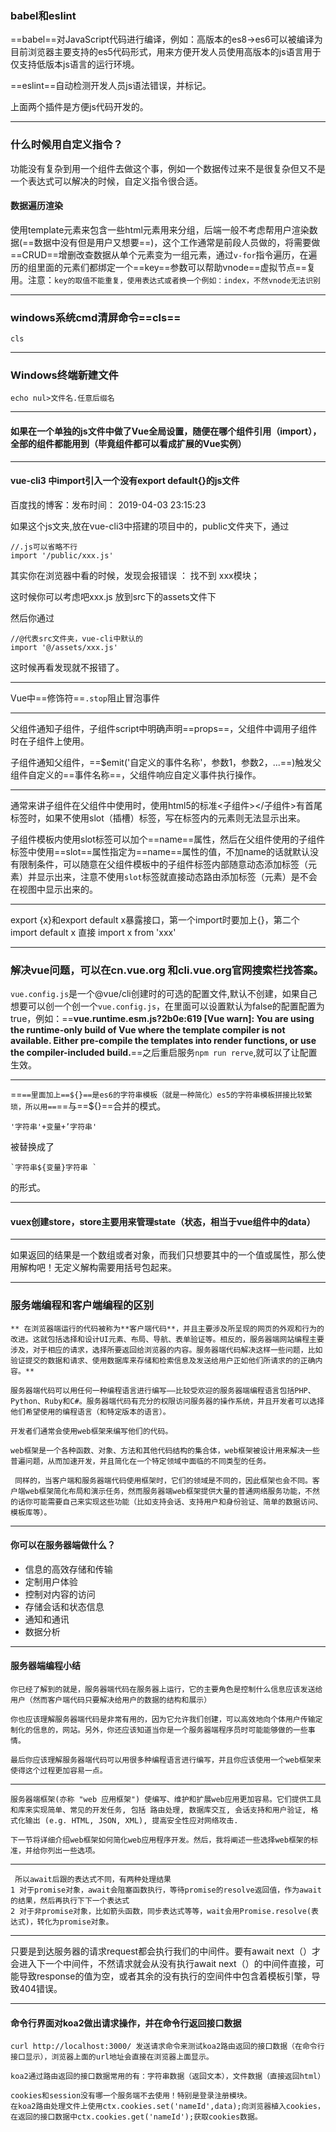 ### babel和eslint

==babel==对JavaScript代码进行编译，例如：高版本的es8->es6可以被编译为目前浏览器主要支持的es5代码形式，用来方便开发人员使用高版本的js语言用于仅支持低版本js语言的运行环境。

==eslint==自动检测开发人员js语法错误，并标记。

上面两个插件是方便js代码开发的。

----

### 什么时候用自定义指令？

功能没有复杂到用一个组件去做这个事，例如一个数据传过来不是很复杂但又不是一个表达式可以解决的时候，自定义指令很合适。

#### 数据遍历渲染

使用template元素来包含一些html元素用来分组，后端一般不考虑帮用户渲染数据(==数据中没有但是用户又想要==)，这个工作通常是前段人员做的，将需要做==CRUD==增删改查数据从单个元素变为一组元素，通过`v-for`指令遍历，在遍历的组里面的元素们都绑定一个==key==参数可以帮助vnode==虚拟节点==复用。注意：`key的取值不能重复，使用表达式或者换一个例如：index，不然vnode无法识别`

-----

### windows系统cmd清屏命令==cls==

`cls`

----

### Windows终端新建文件

`echo nul>文件名.任意后缀名`

----

#### 如果在一个单独的js文件中做了Vue全局设置，随便在哪个组件引用（import），全部的组件都能用到（毕竟组件都可以看成扩展的Vue实例）

----



#### vue-cli3 中import引入一个没有export default{}的js文件

百度找的博客：发布时间： 2019-04-03 23:15:23

如果这个js文夹,放在vue-cli3中搭建的项目中的，public文件夹下，通过

```
//.js可以省略不行
import '/public/xxx.js'
```

其实你在浏览器中看的时候，发现会报错误 ： 找不到 xxx模块；

这时候你可以考虑吧xxx.js 放到src下的assets文件下

然后你通过

```
//@代表src文件夹，vue-cli中默认的
import '@/assets/xxx.js'
```

这时候再看发现就不报错了。

---

Vue中==修饰符==`.stop`阻止冒泡事件

---



父组件通知子组件，子组件script中明确声明==props==，父组件中调用子组件时在子组件上使用。

子组件通知父组件，==$emit('自定义的事件名称'，参数1，参数2，...==)触发父组件自定义的==事件名称==，父组件响应自定义事件执行操作。

----

通常来讲子组件在父组件中使用时，使用html5的标准<子组件></子组件>有首尾标签时，如果不使用slot（插槽）标签，写在标签内的元素则无法显示出来。

子组件模板内使用slot标签可以加个==name==属性，然后在父组件使用的子组件标签中使用==slot==属性指定为==name==属性的值，不加name的话就默认没有限制条件，可以随意在父组件模板中的子组件标签内部随意动态添加标签（元素）并显示出来，注意不使用`slot`标签就直接动态路由添加标签（元素）是不会在视图中显示出来的。

----

export {x}和export default x暴露接口，第一个import时要加上{}，第二个import default x 直接 import x from 'xxx' 

----

### 解决vue问题，可以在cn.vue.org 和cli.vue.org官网搜索栏找答案。

`vue.config.js`是一个@vue/cli创建时的可选的配置文件,默认不创建，如果自己想要可以创一个创一个`vue.config.js`，在里面可以设置默认为false的配置配置为true，例如：==**vue.runtime.esm.js?2b0e:619 [Vue warn]: You are using the runtime-only build of Vue where the template compiler is not available. Either pre-compile the templates into render functions, or use the compiler-included build.**==之后重启服务`npm run rerve`,就可以了让配置生效。

----

==``==里面加上==${}==是es6的字符串模板（就是一种简化）es5的字符串模板拼接比较繁琐，所以用==``==与==${}==合并的模式。



```
'字符串'+变量+’字符串'
```

被替换成了

```
`字符串${变量}字符串 `
```

的形式。

------

#### vuex创建store，store主要用来管理state（状态，相当于vue组件中的data）

----

如果返回的结果是一个数组或者对象，而我们只想要其中的一个值或属性，那么使用解构吧！无定义解构需要用括号包起来。

------

###  服务端编程和客户端编程的区别

```
** 在浏览器端运行的代码被称为**客户端代码**，并且主要涉及所呈现的网页的外观和行为的改进。这就包括选择和设计UI元素、布局、导航、表单验证等。相反的，服务器端网站编程主要涉及，对于相应的请求，选择所要返回给浏览器的内容。服务器端代码解决这样一些问题，比如验证提交的数据和请求、使用数据库来存储和检索信息及发送给用户正如他们所请求的的正确内容。**
```



```
服务器端代码可以用任何一种编程语言进行编写——比较受欢迎的服务器端编程语言包括PHP、Python、Ruby和C#。服务器端代码有充分的权限访问服务器的操作系统，并且开发者可以选择他们希望使用的编程语言（和特定版本的语言）。
```



```
开发者们通常会使用web框架来编写他们的代码。
```



```
web框架是一个各种函数、对象、方法和其他代码结构的集合体，web框架被设计用来解决一些普遍问题，从而加速开发，并且简化在一个特定领域中面临的不同类型的任务。
```

```
 同样的，当客户端和服务器端代码使用框架时，它们的领域是不同的，因此框架也会不同。客户端web框架简化布局和演示任务，然而服务器端web框架提供大量的普通网络服务功能，不然的话你可能需要自己来实现这些功能（比如支持会话、支持用户和身份验证、简单的数据访问、模板库等）。 
```

-----

#### 你可以在服务器端做什么？

*    信息的高效存储和传输 
*    定制用户体验 
*    控制对内容的访问 
*    存储会话和状态信息 
*    通知和通讯 
*    数据分析

-----

#### 服务器端编程小结

```
你已经了解到的就是，服务器端代码在服务器上运行，它的主要角色是控制什么信息应该发送给用户（然而客户端代码只要解决给用户的数据的结构和展示）
```

```
你也应该理解服务器端代码是非常有用的，因为它允许我们创建，可以高效地向个体用户传输定制化的信息的，网站。另外，你还应该知道当你是一个服务器端程序员时可能能够做的一些事情。
```

```
最后你应该理解服务器端代码可以用很多种编程语言进行编写，并且你应该使用一个web框架来使得这个过程更加容易一点。
```

------

```
服务器端框架(亦称 "web 应用框架") 使编写、维护和扩展web应用更加容易。它们提供工具和库来实现简单、常见的开发任务, 包括 路由处理, 数据库交互, 会话支持和用户验证, 格式化输出 (e.g. HTML, JSON, XML), 提高安全性应对网络攻击.

下一节将详细介绍web框架如何简化web应用程序开发。然后，我将阐述一些选择web框架的标准，并给你列出一些选项。
```

------

```
 所以await后跟的表达式不同，有两种处理结果
1 对于promise对象，await会阻塞函数执行，等待promise的resolve返回值，作为await的结果，然后再执行下下一个表达式
2 对于非promise对象，比如箭头函数，同步表达式等等，wait会用Promise.resolve(表达式)，转化为promise对象。
```

-----

只要是到达服务器的请求request都会执行我们的中间件。要有await next（）才会进入下一个中间件，不然请求就会从没有执行await next（）的中间件直接，可能导致response的值为空，或者其余的没有执行的空间件中包含着模板引擎，导致404错误。

-----

#### 命令行界面对koa2做出请求操作，并在命令行返回接口数据

```
curl http://localhost:3000/ 发送请求命令来测试koa2路由返回的接口数据（在命令行接口显示），浏览器上面的url地址会直接在浏览器上面显示。
```

`koa2通过路由返回的接口数据常用的有：字符串数据（返回文本），文件数据（直接返回html）`

```
cookies和session没有哪一个服务端不去使用！特别是登录注册模块。
在koa2路由处理文件上使用ctx.cookies.set('nameId',data);向浏览器植入cookies，在返回的接口数据中ctx.cookies.get('nameId');获取cookies数据。
```

